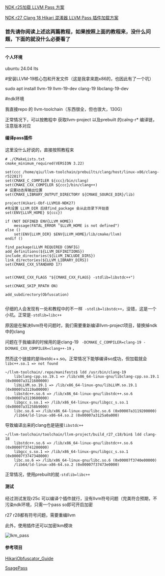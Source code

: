 
[NDK r25加载 LLVM Pass 方案](https://xtuly.cn/article/ndk-load-llvm-pass-plugin)

[NDK r27 Clang 18 Hikari 混淆器 LLVM Pass 插件加载方案](https://eterocell.com/posts/7dbf3410)

### 首先请你阅读上述这两篇教程，如果按照上面的教程来，没什么问题，下面的就没什么必要看了

------

#### 个人环境
ubuntu 24.04 lts

#安装LLVM-19核心包和开发文件（这是我拿来跑x86的，也因此有了一个坑）

sudo apt install llvm-19 llvm-19-dev clang-19 libclang-19-dev

#ndk环境

我直接repo 的 llvm-toolchain（东西很全，但也很大，130G）

正常情况下，可以按教程中 获取llvm-project 以及prebuilt 的calng-r*  编译链，注意版本对应

#### 编译pass插件
这里没什么好说的，直接按照教程来
```
# ./CMakeLists.txt
cmake_minimum_required(VERSION 3.22)

set(ccc /home/qiu/llvm-toolchain/prebuilts/clang/host/linux-x86/clang-r522817)
set(CMAKE_C_COMPILER ${ccc}/bin/clang)
set(CMAKE_CXX_COMPILER ${ccc}/bin/clang++)
# 设置动态库输出位置
set(CMAKE_LIBRARY_OUTPUT_DIRECTORY ${CMAKE_SOURCE_DIR}/lib)

project(Hikari-Obf-LLVM18-NDK27)
#先设置 LLVM_DIR 后续find_package 会从此目录下开始查
set(ENV{LLVM_HOME} ${ccc})

if (NOT DEFINED ENV{LLVM_HOME})
    message(FATAL_ERROR "$LLVM_HOME is not defined")
else ()
    set(ENV{LLVM_DIR} $ENV{LLVM_HOME}/lib/cmake/llvm)
endif ()

find_package(LLVM REQUIRED CONFIG)
add_definitions(${LLVM_DEFINITIONS})
include_directories(${LLVM_INCLUDE_DIRS})
link_directories(${LLVM_LIBRARY_DIRS})
set(CMAKE_CXX_STANDARD 17)


set(CMAKE_CXX_FLAGS "${CMAKE_CXX_FLAGS} -stdlib=libstdc++")

set(CMAKE_SKIP_RPATH ON)

add_subdirectory(Obfuscation)


```
仔细的人会发现有一处和教程中的不一样` -stdlib=libstdc++`，没错，这是一个小坑。正常是`-stdlib=libc++`

原因是在解决llvm符号问题时，我们需要重新编译llvm-project项目，替换掉ndk中的clang

问题在于我编译的时候用的是clang-19 `  -DCMAKE_C_COMPILER=clang-19 -DCMAKE_CXX_COMPILER=clang++-19 ` ，

然而这个链接的是libstdc++.so。正常情况下能够编译so成功，但加载就会`libc++.so.1 => not found`
```
~/llvm-toolchain/.repo/manifests$ ldd /usr/bin/clang-19
	libclang-cpp.so.19.1 => /lib/x86_64-linux-gnu/libclang-cpp.so.19.1 (0x00007a3121600000)
	libLLVM.so.19.1 => /lib/x86_64-linux-gnu/libLLVM.so.19.1 (0x00007a3119a00000)
	libstdc++.so.6 => /lib/x86_64-linux-gnu/libstdc++.so.6 (0x00007a3119600000)
	libgcc_s.so.1 => /lib/x86_64-linux-gnu/libgcc_s.so.1 (0x00007a31258b9000)
	libc.so.6 => /lib/x86_64-linux-gnu/libc.so.6 (0x00007a3119200000)
	/lib64/ld-linux-x86-64.so.2 (0x00007a3125a0a000)
```
导致编译出来的clang也是链接`libstdc++`
```
~/llvm-toolchain/toolchain/llvm-project/build_r27_c18/bin$ ldd clang-18
	libstdc++.so.6 => /lib/x86_64-linux-gnu/libstdc++.so.6 (0x00007f3741200000)
	libgcc_s.so.1 => /lib/x86_64-linux-gnu/libgcc_s.so.1 (0x00007f3747348000)
	libc.so.6 => /lib/x86_64-linux-gnu/libc.so.6 (0x00007f3740e00000)
	/lib64/ld-linux-x86-64.so.2 (0x00007f37473e0000)
```
正常情况，使用prebuilt的就`-stdlib=libc++`

#### 测试
经过测试发现r25c 可以编译个插件就行，没有llvm符号问题（完美符合预期，不污染ndk环境，只需一个pass so即可开启加密

r27 r28都有符号问题，需要重编llvm

此外，使用插件还可以加密lkm模块

![lkm_pass](https://github.com/user-attachments/assets/a522e212-42aa-4007-93cc-b329c0bd9f69)


#### 参考项目

[HikariObfuscator_Guide](https://github.com/OPSphystech420/HikariObfuscator_Guide/tree/build/android-ndk-llvm18)

[SsagePass](https://github.com/SsageParuders/SsagePass)
